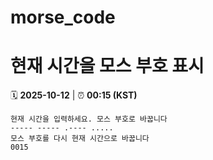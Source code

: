 # morse_code
# 현재 시간을 모스 부호 표시
<!-- MORSE_TIME_START -->
🗓️ **2025-10-12** | ⏰ **00:15 (KST)**

```
현재 시간을 입력하세요. 모스 부호로 바꿉니다
----- ----- .---- .....
모스 부호를 다시 현재 시간으로 바꿉니다
0015
```
<!-- MORSE_TIME_END -->
